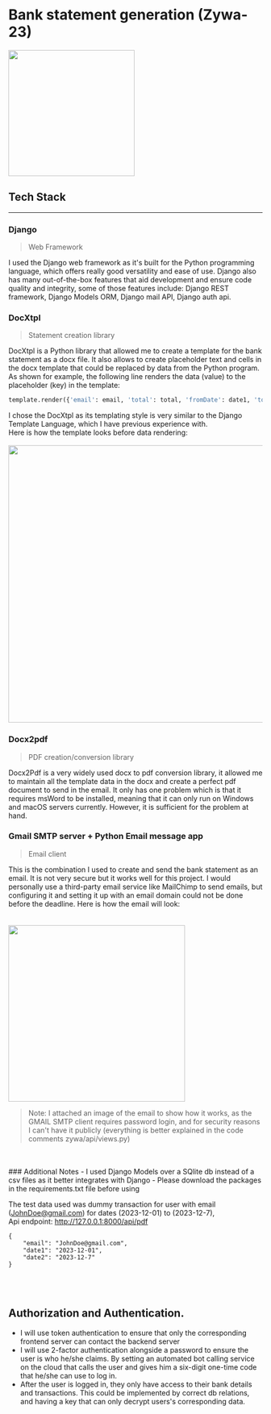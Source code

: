 # Bank statement generation (Zywa-23)

<img src="https://github.com/Emad-Eldin-G/Transactions-details/blob/main/logo.png" width="250">

## Tech Stack
------------------------------------  
### Django
> Web Framework
  
I used the Django web framework as it's built for the Python programming language, which offers really good versatility and ease of use. Django also has many out-of-the-box features that aid development and ensure code quality and integrity, some of those features include: Django REST framework, Django Models ORM, Django mail API, Django auth api.  


### DocXtpl
> Statement creation library

DocXtpl is a Python library that allowed me to create a template for the bank statement as a docx file. It also allows to create placeholder text and cells in the docx template that could be replaced by data from the Python program. As shown for example, the following line renders the data (value) to the placeholder (key) in the template:
```python
template.render({'email': email, 'total': total, 'fromDate': date1, 'toDate': date2, 'invoice_list': transactionsList})
```
I chose the DocXtpl as its templating style is very similar to the Django Template Language, which I have previous experience with.  
Here is how the template looks before data rendering:  
<br>
<img src="https://github.com/Emad-Eldin-G/Transactions-details/blob/main/template.png" width=550>  


### Docx2pdf
> PDF creation/conversion library

Docx2Pdf is a very widely used docx to pdf conversion library, it allowed me to maintain all the template data in the docx and create a perfect pdf document to send in the email. It only has one problem which is that it requires msWord to be installed, meaning that it can only run on Windows and macOS servers currently. However, it is sufficient for the problem at hand.


### Gmail SMTP server + Python Email message app  
> Email client

This is the combination I used to create and send the bank statement as an email. It is not very secure but it works well for this project. I would personally use a third-party email service like MailChimp to send emails, but configuring it and setting it up with an email domain could not be done before the deadline. Here is how the email will look:  
<br>
<br>
<img src="https://github.com/Emad-Eldin-G/Transactions-details/blob/main/email.jpg" width=350>  
> Note: I attached an image of the email to show how it works, as the GMAIL SMTP client requires password login, and for security reasons I can't have it publicly (everything is better explained in the code comments zywa/api/views.py)
<br>
<br>
### Additional Notes  
- I used Django Models over a SQlite db instead of a csv files as it better integrates with Django
- Please download the packages in the requirements.txt file before using

The test data used was dummy transaction for user with email (JohnDoe@gmail.com) for dates (2023-12-01) to (2023-12-7),  
Api endpoint: http://127.0.0.1:8000/api/pdf  
```
{
    "email": "JohnDoe@gmail.com",
    "date1": "2023-12-01",
    "date2": "2023-12-7"
}
```

<br>
<br>

## Authorization and Authentication. 
- I will use token authentication to ensure that only the corresponding frontend server can contact the backend server
- I will use 2-factor authentication alongside a password to ensure the user is who he/she claims. By setting an automated bot calling service on the cloud that calls the user and gives him a six-digit one-time code that he/she can use to log in.
- After the user is logged in, they only have access to their bank details and transactions. This could be implemented by correct db relations, and having a key that can only decrypt users's corresponding data.
